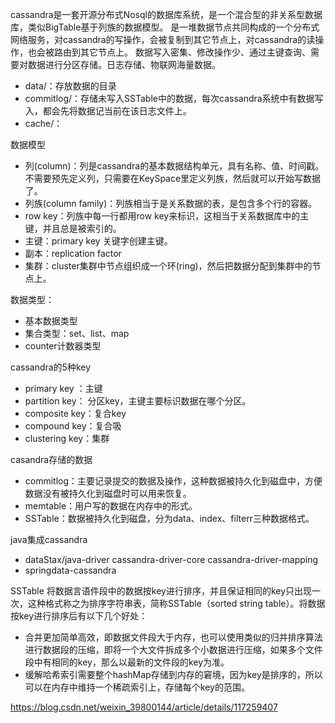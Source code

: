 cassandra是一套开源分布式Nosql的数据库系统，是一个混合型的非关系型数据库，类似BigTable基于列族的数据模型。
是一堆数据节点共同构成的一个分布式网络服务，对cassandra的写操作，会被复制到其它节点上，对cassandra的读操作，也会被路由到其它节点上。
数据写入密集、修改操作少、通过主键查询、需要对数据进行分区存储。日志存储、物联网海量数据。

* data/：存放数据的目录
* commitlog/：存储未写入SSTable中的数据，每次cassandra系统中有数据写入，都会先将数据记当前在该日志文件上。
* cache/：

数据模型
* 列(column)：列是cassandra的基本数据结构单元，具有名称、值、时间戳。不需要预先定义列，只需要在KeySpace里定义列族，然后就可以开始写数据了。
* 列族(column family)：列族相当于是关系数据的表，是包含多个行的容器。
* row key：列族中每一行都用row key来标识，这相当于关系数据库中的主键，并且总是被索引的。
* 主键：primary key 关键字创建主键。 
* 副本：replication factor
* 集群：cluster集群中节点组织成一个环(ring)，然后把数据分配到集群中的节点上。

数据类型：
* 基本数据类型
* 集合类型：set、list、map
* counter计数器类型

cassandra的5种key
* primary key ：主键
* partition key： 分区key，主键主要标识数据在哪个分区。
* composite key：复合key
* compound key：复合吸
* clustering key：集群

casandra存储的数据
* commitlog：主要记录提交的数据及操作，这种数据被持久化到磁盘中，方便数据没有被持久化到磁盘时可以用来恢复。
* memtable：用户写的数据在内存中的形式。
* SSTable：数据被持久化到磁盘，分为data、index、filterr三种数据格式。

java集成cassandra
* dataStax/java-driver
  cassandra-driver-core
  cassandra-driver-mapping
* springdata-cassandra


SSTable
将数据言语件段中的数据按key进行排序，并且保证相同的key只出现一次，这种格式称之为排序字符串表，简称SSTable（sorted string table）。将数据按key进行排序后有以下几个好处：
* 合并更加简单高效，即数据文件段大于内存，也可以使用类似的归并排序算法进行数据段的压缩，即将一个大文件拆成多个小数据进行压缩，如果多个文件段中有相同的key，那么以最新的文件段的key为准。
* 缓解哈希索引需要整个hashMap存储到内存的窘境，因为key是排序的，所以可以在内存中维持一个稀疏索引上，存储每个key的范围。


https://blog.csdn.net/weixin_39800144/article/details/117259407
